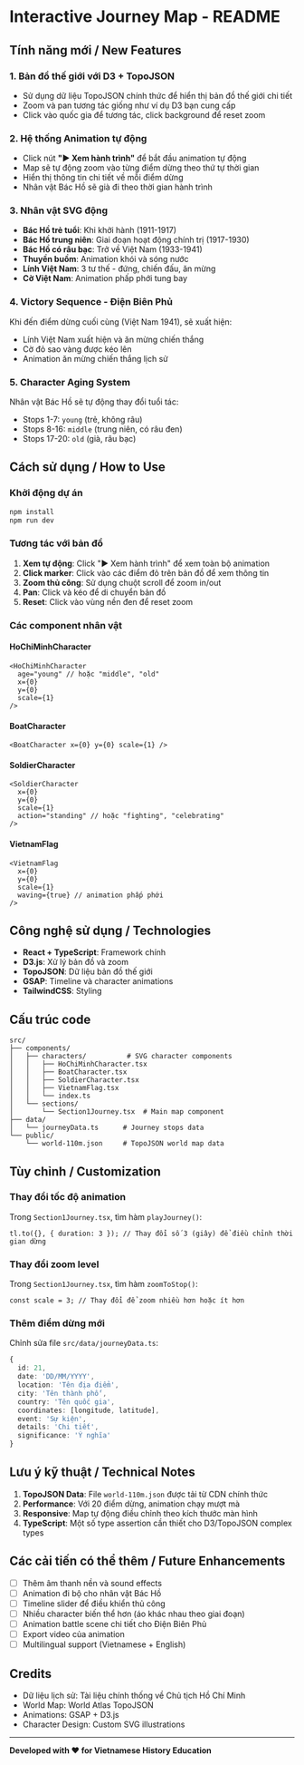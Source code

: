 # Interactive Journey Map - README

## Tính năng mới / New Features

### 1. **Bản đồ thế giới với D3 + TopoJSON**

- Sử dụng dữ liệu TopoJSON chính thức để hiển thị bản đồ thế giới chi tiết
- Zoom và pan tương tác giống như ví dụ D3 bạn cung cấp
- Click vào quốc gia để tương tác, click background để reset zoom

### 2. **Hệ thống Animation tự động**

- Click nút **"▶️ Xem hành trình"** để bắt đầu animation tự động
- Map sẽ tự động zoom vào từng điểm dừng theo thứ tự thời gian
- Hiển thị thông tin chi tiết về mỗi điểm dừng
- Nhân vật Bác Hồ sẽ già đi theo thời gian hành trình

### 3. **Nhân vật SVG động**

- **Bác Hồ trẻ tuổi**: Khi khởi hành (1911-1917)
- **Bác Hồ trung niên**: Giai đoạn hoạt động chính trị (1917-1930)
- **Bác Hồ có râu bạc**: Trở về Việt Nam (1933-1941)
- **Thuyền buồm**: Animation khói và sóng nước
- **Lính Việt Nam**: 3 tư thế - đứng, chiến đấu, ăn mừng
- **Cờ Việt Nam**: Animation phấp phới tung bay

### 4. **Victory Sequence - Điện Biên Phủ**

Khi đến điểm dừng cuối cùng (Việt Nam 1941), sẽ xuất hiện:

- Lính Việt Nam xuất hiện và ăn mừng chiến thắng
- Cờ đỏ sao vàng được kéo lên
- Animation ăn mừng chiến thắng lịch sử

### 5. **Character Aging System**

Nhân vật Bác Hồ sẽ tự động thay đổi tuổi tác:

- Stops 1-7: `young` (trẻ, không râu)
- Stops 8-16: `middle` (trung niên, có râu đen)
- Stops 17-20: `old` (già, râu bạc)

## Cách sử dụng / How to Use

### Khởi động dự án

```bash
npm install
npm run dev
```

### Tương tác với bản đồ

1. **Xem tự động**: Click "▶️ Xem hành trình" để xem toàn bộ animation
2. **Click marker**: Click vào các điểm đỏ trên bản đồ để xem thông tin
3. **Zoom thủ công**: Sử dụng chuột scroll để zoom in/out
4. **Pan**: Click và kéo để di chuyển bản đồ
5. **Reset**: Click vào vùng nền đen để reset zoom

### Các component nhân vật

#### HoChiMinhCharacter

```tsx
<HoChiMinhCharacter
  age="young" // hoặc "middle", "old"
  x={0}
  y={0}
  scale={1}
/>
```

#### BoatCharacter

```tsx
<BoatCharacter x={0} y={0} scale={1} />
```

#### SoldierCharacter

```tsx
<SoldierCharacter
  x={0}
  y={0}
  scale={1}
  action="standing" // hoặc "fighting", "celebrating"
/>
```

#### VietnamFlag

```tsx
<VietnamFlag
  x={0}
  y={0}
  scale={1}
  waving={true} // animation phấp phới
/>
```

## Công nghệ sử dụng / Technologies

- **React + TypeScript**: Framework chính
- **D3.js**: Xử lý bản đồ và zoom
- **TopoJSON**: Dữ liệu bản đồ thế giới
- **GSAP**: Timeline và character animations
- **TailwindCSS**: Styling

## Cấu trúc code

```
src/
├── components/
│   ├── characters/          # SVG character components
│   │   ├── HoChiMinhCharacter.tsx
│   │   ├── BoatCharacter.tsx
│   │   ├── SoldierCharacter.tsx
│   │   ├── VietnamFlag.tsx
│   │   └── index.ts
│   └── sections/
│       └── Section1Journey.tsx  # Main map component
├── data/
│   └── journeyData.ts      # Journey stops data
└── public/
    └── world-110m.json     # TopoJSON world map data
```

## Tùy chỉnh / Customization

### Thay đổi tốc độ animation

Trong `Section1Journey.tsx`, tìm hàm `playJourney()`:

```tsx
tl.to({}, { duration: 3 }); // Thay đổi số 3 (giây) để điều chỉnh thời gian dừng
```

### Thay đổi zoom level

Trong `Section1Journey.tsx`, tìm hàm `zoomToStop()`:

```tsx
const scale = 3; // Thay đổi để zoom nhiều hơn hoặc ít hơn
```

### Thêm điểm dừng mới

Chỉnh sửa file `src/data/journeyData.ts`:

```typescript
{
  id: 21,
  date: 'DD/MM/YYYY',
  location: 'Tên địa điểm',
  city: 'Tên thành phố',
  country: 'Tên quốc gia',
  coordinates: [longitude, latitude],
  event: 'Sự kiện',
  details: 'Chi tiết',
  significance: 'Ý nghĩa'
}
```

## Lưu ý kỹ thuật / Technical Notes

1. **TopoJSON Data**: File `world-110m.json` được tải từ CDN chính thức
2. **Performance**: Với 20 điểm dừng, animation chạy mượt mà
3. **Responsive**: Map tự động điều chỉnh theo kích thước màn hình
4. **TypeScript**: Một số type assertion cần thiết cho D3/TopoJSON complex types

## Các cải tiến có thể thêm / Future Enhancements

- [ ] Thêm âm thanh nền và sound effects
- [ ] Animation đi bộ cho nhân vật Bác Hồ
- [ ] Timeline slider để điều khiển thủ công
- [ ] Nhiều character biến thể hơn (áo khác nhau theo giai đoạn)
- [ ] Animation battle scene chi tiết cho Điện Biên Phủ
- [ ] Export video của animation
- [ ] Multilingual support (Vietnamese + English)

## Credits

- Dữ liệu lịch sử: Tài liệu chính thống về Chủ tịch Hồ Chí Minh
- World Map: World Atlas TopoJSON
- Animations: GSAP + D3.js
- Character Design: Custom SVG illustrations

---

**Developed with ❤️ for Vietnamese History Education**
